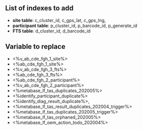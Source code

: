 ## List of indexes to add

- **site table**: c_cluster_id, c_gps_lat, c_gps_lng,
- **participant table**: p_cluster_id, p_barcode_id, p_generate_id
- **FTS table**: d_cluster_id, d_barcode_id

## Variable to replace

- <%v_ab_cde_fgh_1_site%>
- <%ab_cde_fgh_1_site%>
- <%v_ab_cde_fgh_3_fts%>
- <%ab_cde_fgh_3_fts%>
- <%ab_cde_fgh_2_participant%>
- <%v_ab_cde_fgh_2_participant%>
- <%metabase_lf_tas_duplicates_202005%>
- <%identify_participant_duplicate%>
- <%identify_diag_result_duplicate%>,
- <%metabase_lf_tas_result_duplicates_202004_trigger%>
- <%metabase_lf_tas_duplicates_202005_trigger%>
- <%metabase_lf_tas_orphaned_202005%>
- <%metabase_lf_oem_action_todo_202004%>
